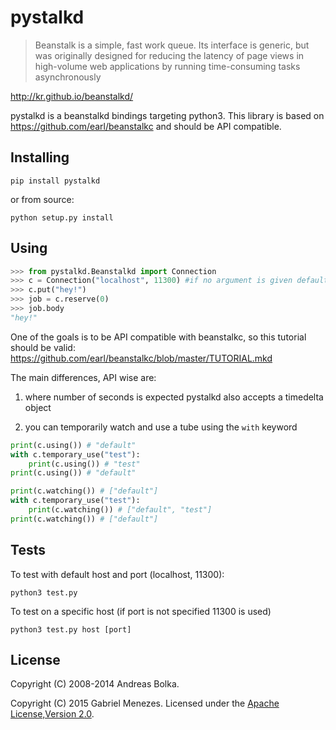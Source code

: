 pystalkd
========
>Beanstalk is a simple, fast work queue.
>Its interface is generic, but was originally designed for reducing the latency of page views in high-volume web applications by running time-consuming tasks asynchronously

http://kr.github.io/beanstalkd/

pystalkd is a beanstalkd bindings targeting python3.
This library is based on https://github.com/earl/beanstalkc and should be API compatible.

Installing
-------
```
pip install pystalkd
```
or from source:
```
python setup.py install
```

Using
------
```python
>>> from pystalkd.Beanstalkd import Connection
>>> c = Connection("localhost", 11300) #if no argument is given default configuration is used
>>> c.put("hey!")
>>> job = c.reserve(0)
>>> job.body
"hey!"
```
One of the goals is to be API compatible with beanstalkc, so this tutorial should be valid: https://github.com/earl/beanstalkc/blob/master/TUTORIAL.mkd

The main differences, API wise are: 

1) where number of seconds is expected pystalkd also accepts a timedelta object

2) you can temporarily watch and use a tube using the `with` keyword

  ```python
  print(c.using()) # "default"
  with c.temporary_use("test"):
      print(c.using()) # "test"
  print(c.using()) # "default"
  
  print(c.watching()) # ["default"]
  with c.temporary_use("test"):
      print(c.watching()) # ["default", "test"]
  print(c.watching()) # ["default"]
  ```



Tests
-------
To test with default host and port (localhost, 11300): 
```
python3 test.py
```
To test on a specific host (if port is not specified 11300 is used)
```
python3 test.py host [port]
```

License
-------

Copyright (C) 2008-2014 Andreas Bolka.

Copyright (C) 2015 Gabriel Menezes.
Licensed under the [Apache License,Version 2.0][license].

[license]: http://www.apache.org/licenses/LICENSE-2.0

